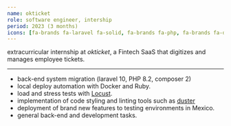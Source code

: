 ```yaml
---
name: okticket
role: software engineer, intership
period: 2023 (3 months)
icons: [fa-brands fa-laravel fa-solid, fa-brands fa-php, fa-brands fa-docker, devicon-ruby-plain]
---
```

extracurricular internship at *okticket*, a Fintech SaaS that digitizes and manages employee tickets.

---

- back-end system migration (laravel 10, PHP 8.2, composer 2)
- local deploy automation with Docker and Ruby.
- load and stress tests with [Locust](https://locust.io/).
- implementation of code styling and linting tools such as [duster](https://github.com/tighten/duster)
- deployment of brand new features to testing environments in Mexico.
- general back-end and development tasks.
